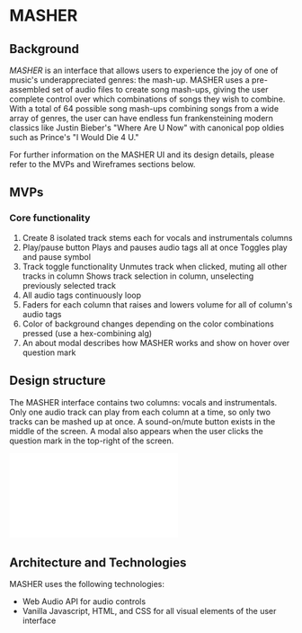 # MASHER

## Background
*MASHER* is an interface that allows users to experience the joy of one of music's underappreciated genres: the mash-up. MASHER uses a pre-assembled set of audio files to create song mash-ups, giving the user complete control over which combinations of songs they wish to combine. With a total of 64 possible song mash-ups combining songs from a wide array of genres, the user can have endless fun frankensteining modern classics like Justin Bieber's "Where Are U Now" with canonical pop oldies such as Prince's "I Would Die 4 U."

For further information on the MASHER UI and its design details, please refer to the MVPs and Wireframes sections below. 

## MVPs
### Core functionality
1. Create 8 isolated track stems each for vocals and instrumentals columns
2. Play/pause button
Plays and pauses audio tags all at once
Toggles play and pause symbol
3. Track toggle functionality
Unmutes track when clicked, muting all other tracks in column
Shows track selection in column, unselecting previously selected track
4. All audio tags continuously loop
5. Faders for each column that raises and lowers volume for all of column's audio tags
6. Color of background changes depending on the color combinations pressed (use a hex-combining alg)
7. An about modal describes how MASHER works and show on hover over question mark

## Design structure
The MASHER interface contains two columns: vocals and instrumentals. Only one audio track can play from each column at a time, so only two tracks can be mashed up at once. A sound-on/mute button exists in the middle of the screen. A modal also appears when the user clicks the question mark in the top-right of the screen.

![Wireframe](Wireframe.pdf)

## Architecture and Technologies
MASHER uses the following technologies:
- Web Audio API for audio controls
- Vanilla Javascript, HTML, and CSS for all visual elements of the user interface
